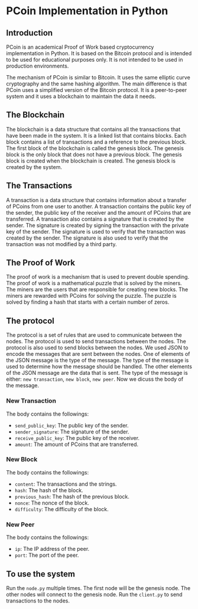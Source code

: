 # PCoin Implementation in Python
## Introduction
PCoin is an academical Proof of Work based cryptocurrency implementation in Python. It is based on the Bitcoin protocol
and is intended to be used for educational purposes only. It is not intended to be used in production environments. 
  
The mechanism of PCoin is similar to Bitcoin. It uses the same elliptic curve cryptography and the same hashing algorithm.
The main difference is that PCoin uses a simplified version of the Bitcoin protocol. It is a peer-to-peer system and it 
uses a blockchain to maintain the data it needs.

## The Blockchain
The blockchain is a data structure that contains all the transactions that have been made in the system. It is a linked 
list that contains blocks. Each block contains a list of transactions and a reference to the previous block. The first
block of the blockchain is called the genesis block. The genesis block is the only block that does not have a previous
block. The genesis block is created when the blockchain is created. The genesis block is created by the system.

## The Transactions
A transaction is a data structure that contains information about a transfer of PCoins from one user to another. A
transaction contains the public key of the sender, the public key of the receiver and the amount of PCoins that are
transferred. A transaction also contains a signature that is created by the sender. The signature is created by signing
the transaction with the private key of the sender. The signature is used to verify that the transaction was created by
the sender. The signature is also used to verify that the transaction was not modified by a third party.

## The Proof of Work
The proof of work is a mechanism that is used to prevent double spending. The proof of work is a mathematical puzzle that
is solved by the miners. The miners are the users that are responsible for creating new blocks. The miners are rewarded
with PCoins for solving the puzzle. The puzzle is solved by finding a hash that starts with a certain number of zeros.

## The protocol
The protocol is a set of rules that are used to communicate between the nodes. The protocol is used to send transactions
between the nodes. The protocol is also used to send blocks between the nodes. We used JSON to encode the messages that
are sent between the nodes. One of elements of the JSON message is the type of the message. The type of the message is
used to determine how the message should be handled. The other elements of the JSON message are the data that is sent. 
The type of the message is either: `new transaction`, `new block`, `new peer`. Now we dicuss the body of the message.

### New Transaction
The body contains the followings:
- `send_public_key`: The public key of the sender.
- `sender_signature`: The signature of the sender.
- `receive_public_key`: The public key of the receiver.
- `amount`: The amount of PCoins that are transferred.

### New Block
The body contains the followings:
- `content`: The transactions and the strings.
- `hash`: The hash of the block.
- `previous_hash`: The hash of the previous block.
- `nonce`: The nonce of the block.
- `difficulty`: The difficulty of the block.

### New Peer
The body contains the followings:
- `ip`: The IP address of the peer.
- `port`: The port of the peer.

## To use the system
Run the `node.py` multiple times. The first node will be the genesis node. The other nodes will connect to the genesis
node.
Run the `client.py` to send transactions to the nodes.
